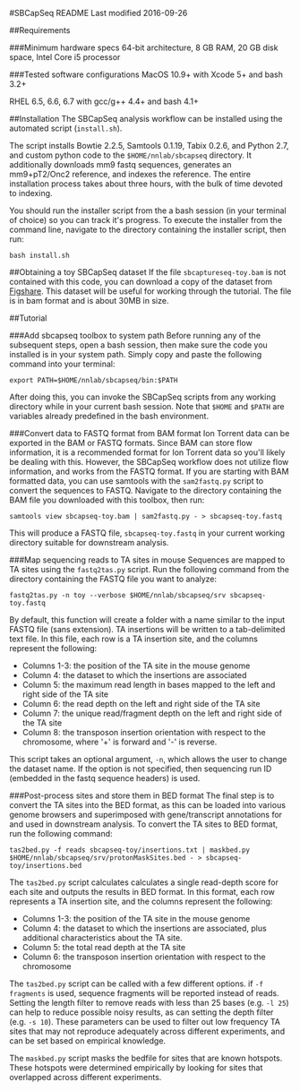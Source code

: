 
#SBCapSeq README
Last modified 2016-09-26

##Requirements

###Minimum hardware specs
64-bit architecture, 8 GB RAM, 20 GB disk space, Intel Core i5 processor

###Tested software configurations
MacOS 10.9+ with Xcode 5+ and bash 3.2+

RHEL 6.5, 6.6, 6.7 with gcc/g++ 4.4+ and bash 4.1+

##Installation
The SBCapSeq analysis workflow can be installed using the automated script (```install.sh```). 

The script installs Bowtie 2.2.5, Samtools 0.1.19, Tabix 0.2.6, and Python 2.7, and custom python code to the ```$HOME/nnlab/sbcapseq``` directory. It additionally downloads mm9 fastq sequences, generates an mm9+pT2/Onc2 reference, and indexes the reference. The entire installation process takes about three hours, with the bulk of time devoted to indexing. 

You should run the installer script from the a bash session (in your terminal of choice) so you can track it's progress. To execute the installer from the command line, navigate to the directory containing the installer script, then run:

```
bash install.sh
```

##Obtaining a toy SBCapSeq dataset
If the file ```sbcaptureseq-toy.bam``` is not contained with this code, you can download a copy of the dataset from [Figshare](https://figshare.com/s/b5e1c6d3a14edc61c6b0). This dataset will be useful for working through the tutorial. The file is in bam format and is about 30MB in size. 

##Tutorial

###Add sbcapseq toolbox to system path
Before running any of the subsequent steps, open a bash session, then make sure the code you installed is in your system path. Simply copy and paste the following command into your terminal: 

```
export PATH=$HOME/nnlab/sbcapseq/bin:$PATH
```

After doing this, you can invoke the SBCapSeq scripts from any working directory while in your current bash session. Note that ```$HOME``` and ```$PATH``` are variables already predefined in the bash environment. 

###Convert data to FASTQ format from BAM format
Ion Torrent data can be exported in the BAM or FASTQ formats. Since BAM can store flow information, it is a recommended format for Ion Torrent data so you'll likely be dealing with this. However, the SBCapSeq workflow does not utilize flow information, and works from the FASTQ format. If you are starting with BAM formatted data, you can use samtools with the ```sam2fastq.py``` script to convert the sequences to FASTQ. Navigate to the directory containing the BAM file you downloaded with this toolbox, then run:

```
samtools view sbcapseq-toy.bam | sam2fastq.py - > sbcapseq-toy.fastq
```

This will produce a FASTQ file, ```sbcapseq-toy.fastq``` in your current working directory suitable for downstream analysis.

###Map sequencing reads to TA sites in mouse
Sequences are mapped to TA sites using the ```fastq2tas.py``` script. Run the following command from the directory containing the FASTQ file you want to analyze:

```
fastq2tas.py -n toy --verbose $HOME/nnlab/sbcapseq/srv sbcapseq-toy.fastq
```

By default, this function will create a folder with a name similar to the input FASTQ file (sans extension). TA insertions will be written to a tab-delimited text file. In this file, each row is a TA insertion site, and the columns represent the following: 

* Columns 1-3: the position of the TA site in the mouse genome 
* Column 4: the dataset to which the insertions are associated
* Column 5: the maximum read length in bases mapped to the left and right side of the TA site
* Column 6: the read depth on the left and right side of the TA site
* Column 7: the unique read/fragment depth on the left and right side of the TA site
* Column 8: the transposon insertion orientation with respect to the chromosome, where '+' is forward and '-' is reverse. 

This script takes an optional argument, ```-n```, which allows the user to change the dataset name. If the option is not specified, then sequencing run ID (embedded in the fastq sequence headers) is used.

###Post-process sites and store them in BED format
The final step is to convert the TA sites into the BED format, as this can be loaded into various genome browsers and superimposed with gene/transcript annotations for and used in downstream analysis. To convert the TA sites to BED format, run the following command:

```
tas2bed.py -f reads sbcapseq-toy/insertions.txt | maskbed.py $HOME/nnlab/sbcapseq/srv/protonMaskSites.bed - > sbcapseq-toy/insertions.bed
```

The ```tas2bed.py``` script calculates calculates a single read-depth score for each site and outputs the results in BED format. In this format, each row represents a TA insertion site, and the columns represent the following:

* Columns 1-3: the position of the TA site in the mouse genome
* Column 4: the dataset to which the insertions are associated, plus additional characteristics about the TA site.
* Column 5: the total read depth at the TA site
* Column 6: the transposon insertion orientation with respect to the chromosome

The ```tas2bed.py``` script can be called with a few different options. if ```-f fragments``` is used, sequence fragments will be reported instead of reads. Setting the length filter to remove reads with less than 25 bases (e.g. ```-l 25```) can help to reduce possible noisy results, as can setting the depth filter (e.g. ```-s 10```). These parameters can be used to filter out low frequency TA sites that may not reproduce adequately across different experiments, and can be set based on empirical knowledge. 

The ```maskbed.py``` script masks the bedfile for sites that are known hotspots. These hotspots were determined empirically by looking for sites that overlapped across different experiments. 

